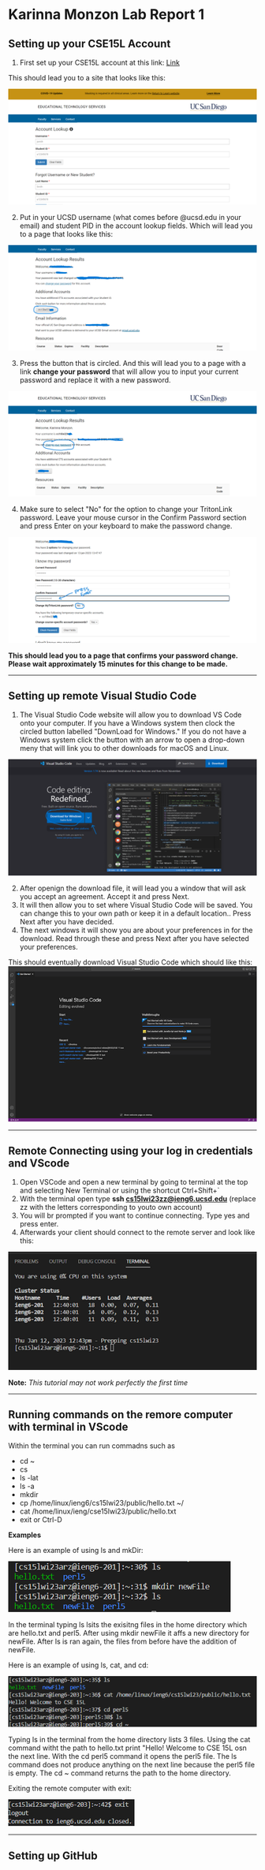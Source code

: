 # Karinna Monzon Lab Report 1

## **Setting up your CSE15L Account**

1. First set up your CSE15L account at this link: [Link](https://sdacs.ucsd.edu/~icc/index.php)

This should lead you to a site that looks like this:

![Image](https://github.com/karinnamonzon/cse-15l-lab-report/blob/main/Account%20Lookup%20-%20sdacs.ucsd.edu.png?raw=true)

2. Put in your UCSD username (what comes before @ucsd.edu in your email) and student PID in the account lookup fields. Which will lead you to a page that looks like this:

![Image](https://github.com/karinnamonzon/cse-15l-lab-report/blob/main/Login.png?raw=true)

3. Press the button that is circled. And this will lead you to a page with a link **change your password** that will allow you to input your current password and replace it with a new password. 

![Image](https://github.com/karinnamonzon/cse-15l-lab-report/blob/main/ChangepassLink.png?raw=true)

4. Make sure to select "No" for the option to change your TritonLink password. Leave your mouse cursor in the Confirm Password section and press Enter on your keyboard to make the password change.

![Image](https://github.com/karinnamonzon/cse-15l-lab-report/blob/main/ChangingPassPage.png?raw=true)

**This should lead you to a page that confirms your password change. Please wait approximately 15 minutes for this change to be made.**

---

## **Setting up remote Visual Studio Code**

1. The Visual Studio Code website will allow you to download VS Code onto your computer. If you have a Windows system then clock the circled button labelled "DownLoad for Windows." If you do not have a Windows system click the button with an arrow to open a drop-down meny that will link you to other downloads for macOS and Linux.

![Image](https://github.com/karinnamonzon/cse-15l-lab-report/blob/main/VSCode%20website.png?raw=true)

2. After openign the download file, it will lead you a window that will ask you accept an  agreement. Accept it and press Next.
3. It will then allow you to set where Visual Studio Code will be saved. You can change this to your own path or keep it in a default location.. Press Next after you have decided.
4. The next windows it will show you are about your preferences in for the download. Read through these and press Next after you have selected your preferences.

This should eventually download Visual Studio Code which should like this:
![Image](https://github.com/karinnamonzon/cse-15l-lab-report/blob/main/VSCodeOpen.png?raw=true)

---
## **Remote Connecting using your log in credentials and VScode**
1. Open VSCode and open a new terminal by going to terminal at the top and selecting New Terminal or using the shortcut Ctrl+Shift+`
2. With the terminal open type **ssh cs15lwi23zz@ieng6.ucsd.edu** (replace zz with the letters corresponding to youto own account)
3. You will br prompted if you want to continue connecting. Type yes and press enter.
4. Afterwards your client should connect to the remote server and look like this:

![Image](https://github.com/karinnamonzon/cse-15l-lab-report/blob/main/remoteConnectedTerminal.png?raw=true)

**Note:**
*This tutorial may not work perfectly the first time*

---
## **Running commands on the remore computer with terminal in VScode**
Within the terminal you can run commadns such as 
- cd ~
- cs
- ls -lat
- ls -a
- mkdir
- cp /home/linux/ieng6/cs15lwi23/public/hello.txt ~/
- cat /home/linux/ieng/cse15lwi23/public/hello.txt
- exit or Ctrl-D

**Examples**

Here is an example of using ls and mkDir:

![Image](https://github.com/karinnamonzon/cse-15l-lab-report/blob/main/lsAndmkDir.png?raw=true)

In the terminal typing ls lsits the exisitng files in the home directory which are hello.txt and perl5. After using mkdir newFile it affs a new directory for newFile. After ls is ran again, the files from before have the addition of newFile.

Here is an example of using ls, cat, and cd:

![Image](https://github.com/karinnamonzon/cse-15l-lab-report/blob/main/terminaltest.png?raw=true)

Typing ls in the terminal from the home directory lists 3 files. Using the cat command witht the path to hello.txt print "Hello! Welcome to CSE 15L osn the next line. With the cd perl5 command it opens the perl5 file. The ls command does not produce anything on the next line because the perl5 file is empty. The cd ~ command returns the path to the home directory.

Exiting the remote computer with exit:

![Image](https://github.com/karinnamonzon/cse-15l-lab-report/blob/main/exitRemote.png?raw=true)

---
## **Setting up GitHub**

